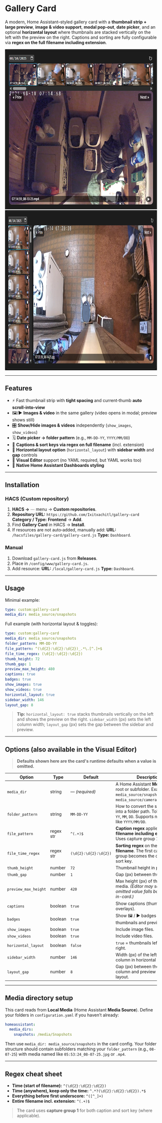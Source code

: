 # Gallery Card

A modern, Home Assistant–styled gallery card with a **thumbnail strip + large preview**, **image & video support**, **modal pop‑out**, **date picker**, and an optional **horizontal layout** where thumbnails are stacked vertically on the left with the preview on the right. Captions and sorting are fully configurable via **regex on the full filename including extension**.

<img width="702" height="528" alt="image" src="https://github.com/Ixitxachitl/gallery-card/blob/main/images/preview.png?raw=true" />
<img width="702" height="528" alt="image" src="https://github.com/Ixitxachitl/gallery-card/blob/main/images/preview2.png?raw=true" />

---

## Features

* ⚡️ Fast thumbnail strip with **tight spacing** and current‑thumb **auto scroll‑into‑view**
* 🖼️/▶️ **Images & video** in the same gallery (video opens in modal; preview shows still)
* 🎛 **Show/Hide images & videos** independently (`show_images`, `show_videos`)
* 🗓️ **Date picker → folder pattern** (e.g., `MM-DD-YY`, `YYYY/MM/DD`)
* 🔎 **Captions & sort keys via regex on full filename** (incl. extension)
* 📐 **Horizontal layout option** (`horizontal_layout`) with **sidebar width** and **gap** controls
* 🧩 **Visual Editor** support (no YAML required, but YAML works too)
* 🎨 **Native Home Assistant Dashboards styling**

---

## Installation

### HACS (Custom repository)

1. **HACS →** ⋯ menu → **Custom repositories**.
2. **Repository URL:** `https://github.com/Ixitxachitl/gallery-card`
   **Category / Type:** **Frontend** → **Add**.
3. Find **Gallery Card** in HACS → **Install**.
4. If resources are not auto‑added, manually add:
   **URL:** `/hacsfiles/gallery-card/gallery-card.js`
   **Type:** `Dashboard`.

### Manual

1. Download `gallery-card.js` from **Releases**.
2. Place in `/config/www/gallery-card.js`.
3. Add resource:
   **URL:** `/local/gallery-card.js`
   **Type:** `Dashboard`.

---

## Usage

Minimal example:

```yaml
type: custom:gallery-card
media_dir: media_source/snapshots
```

Full example (with horizontal layout & toggles):

```yaml
type: custom:gallery-card
media_dir: media_source/snapshots
folder_pattern: MM-DD-YY
file_pattern: ^(\d{2}:\d{2}:\d{2})_.*\.[^.]+$
file_time_regex: (\d{2}:\d{2}:\d{2})
thumb_height: 72
thumb_gap: 1
preview_max_height: 480
captions: true
badges: true
show_images: true
show_videos: true
horizontal_layout: true
sidebar_width: 146
layout_gap: 8
```

> **Tip:** `horizontal_layout: true` stacks thumbnails vertically on the left and shows the preview on the right. `sidebar_width` (px) sets the left column width; `layout_gap` (px) sets the gap between the sidebar and preview.

---

## Options (also available in the Visual Editor)

> **Defaults shown here are the card's runtime defaults when a value is omitted.**

| Option               | Type      | Default               | Description                                                                                                                     |
| -------------------- | --------- | --------------------- | ------------------------------------------------------------------------------------------------------------------------------- |
| `media_dir`          | string    | — *(required)*        | A Home Assistant **Media Source** root or subfolder. Examples: `media_source/snapshots`, `media_source/cameras/FrontDoor`.      |
| `folder_pattern`     | string    | `MM-DD-YY`            | How to convert the selected date into a folder path. Tokens: `YYYY`, `YY`, `MM`, `DD`. Supports nested paths like `YYYY/MM/DD`. |
| `file_pattern`       | regex str | `^(.+)$`              | **Caption regex** applied to the **full filename including extension**. Uses capture group 1.                                   |
| `file_time_regex`    | regex str | `(\d{2}:\d{2}:\d{2})` | **Sorting regex** on the **full filename**. The first capture group becomes the descending sort key.                            |
| `thumb_height`       | number    | `72`                  | Thumbnail height in pixels.                                                                                                     |
| `thumb_gap`          | number    | `1`                   | Gap (px) between thumbnails.                                                                                                    |
| `preview_max_height` | number    | `420`                 | Max height (px) of the preview media. *(Editor may seed 480; omitted value falls back to 420 in-card.)*                         |
| `captions`           | boolean   | `true`                | Show captions (thumb + preview overlays).                                                                                       |
| `badges`             | boolean   | `true`                | Show 🖼 / ▶ badges on thumbnails and preview.                                                                                   |
| `show_images`        | boolean   | `true`                | Include image files.                                                                                                            |
| `show_videos`        | boolean   | `true`                | Include video files.                                                                                                            |
| `horizontal_layout`  | boolean   | `false`               | `true` = thumbnails left, preview right.                                                                                        |
| `sidebar_width`      | number    | `146`                 | Width (px) of the left thumbnail column in horizontal layout.                                                                   |
| `layout_gap`         | number    | `8`                   | Gap (px) between the thumb column and preview in horizontal layout.                                                             |

---

## Media directory setup

This card reads from **Local Media** (Home Assistant **Media Source**). Define your folders in `configuration.yaml` if you haven’t already:

```yaml
homeassistant:
  media_dirs:
    snapshots: /media/Snapshots
```

Then use `media_dir: media_source/snapshots` in the card config. Your folder structure should contain subfolders matching your `folder_pattern` (e.g., `08-07-25`) with media named like `05:53:24_08-07-25.jpg` or `.mp4`.

---

## Regex cheat sheet

* **Time (start of filename):** `^(\d{2}:\d{2}:\d{2})`
* **Time (anywhere), keep only the time:** `^.*?(\d{2}:\d{2}:\d{2}).*$`
* **Everything before first underscore:** `^([^_]+)`
* **Entire filename incl. extension:** `^(.+)$`

> The card uses **capture group 1** for both caption and sort key (where applicable).
